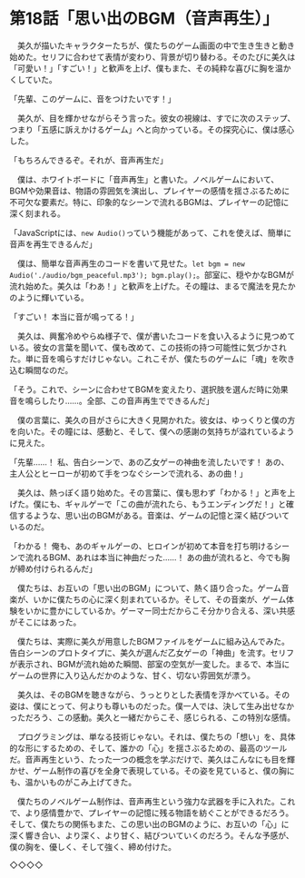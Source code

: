 # 第18話「思い出のBGM（音声再生）」

　美久が描いたキャラクターたちが、僕たちのゲーム画面の中で生き生きと動き始めた。セリフに合わせて表情が変わり、背景が切り替わる。そのたびに美久は「可愛い！」「すごい！」と歓声を上げ、僕もまた、その純粋な喜びに胸を温かくしていた。

「先輩、このゲームに、音をつけたいです！」

　美久が、目を輝かせながらそう言った。彼女の視線は、すでに次のステップ、つまり「五感に訴えかけるゲーム」へと向かっている。その探究心に、僕は感心した。

「もちろんできるぞ。それが、音声再生だ」

　僕は、ホワイトボードに「音声再生」と書いた。ノベルゲームにおいて、BGMや効果音は、物語の雰囲気を演出し、プレイヤーの感情を揺さぶるために不可欠な要素だ。特に、印象的なシーンで流れるBGMは、プレイヤーの記憶に深く刻まれる。

「JavaScriptには、`new Audio()`っていう機能があって、これを使えば、簡単に音声を再生できるんだ」

　僕は、簡単な音声再生のコードを書いて見せた。`let bgm = new Audio('./audio/bgm_peaceful.mp3'); bgm.play();`。部室に、穏やかなBGMが流れ始めた。美久は「わあ！」と歓声を上げた。その瞳は、まるで魔法を見たかのように輝いている。

「すごい！ 本当に音が鳴ってる！」

　美久は、興奮冷めやらぬ様子で、僕が書いたコードを食い入るように見つめている。彼女の言葉を聞いて、僕も改めて、この技術の持つ可能性に気づかされた。単に音を鳴らすだけじゃない。これこそが、僕たちのゲームに「魂」を吹き込む瞬間なのだ。

「そう。これで、シーンに合わせてBGMを変えたり、選択肢を選んだ時に効果音を鳴らしたり……。全部、この音声再生でできるんだ」

　僕の言葉に、美久の目がさらに大きく見開かれた。彼女は、ゆっくりと僕の方を向いた。その瞳には、感動と、そして、僕への感謝の気持ちが溢れているように見えた。

「先輩……！ 私、告白シーンで、あの乙女ゲーの神曲を流したいです！ あの、主人公とヒーローが初めて手をつなぐシーンで流れる、あの曲！」

　美久は、熱っぽく語り始めた。その言葉に、僕も思わず「わかる！」と声を上げた。僕にも、ギャルゲーで「この曲が流れたら、もうエンディングだ！」と確信するような、思い出のBGMがある。音楽は、ゲームの記憶と深く結びついているのだ。

「わかる！ 俺も、あのギャルゲーの、ヒロインが初めて本音を打ち明けるシーンで流れるBGM、あれは本当に神曲だった……！ あの曲が流れると、今でも胸が締め付けられるんだ」

　僕たちは、お互いの「思い出のBGM」について、熱く語り合った。ゲーム音楽が、いかに僕たちの心に深く刻まれているか。そして、その音楽が、ゲーム体験をいかに豊かにしているか。ゲーマー同士だからこそ分かり合える、深い共感がそこにはあった。

　僕たちは、実際に美久が用意したBGMファイルをゲームに組み込んでみた。告白シーンのプロトタイプに、美久が選んだ乙女ゲーの「神曲」を流す。セリフが表示され、BGMが流れ始めた瞬間、部室の空気が一変した。まるで、本当にゲームの世界に入り込んだかのような、甘く、切ない雰囲気が漂う。

　美久は、そのBGMを聴きながら、うっとりとした表情を浮かべている。その姿は、僕にとって、何よりも尊いものだった。僕一人では、決して生み出せなかっただろう、この感動。美久と一緒だからこそ、感じられる、この特別な感情。

　プログラミングは、単なる技術じゃない。それは、僕たちの「想い」を、具体的な形にするための、そして、誰かの「心」を揺さぶるための、最高のツールだ。音声再生という、たった一つの概念を学ぶだけで、美久はこんなにも目を輝かせ、ゲーム制作の喜びを全身で表現している。その姿を見ていると、僕の胸にも、温かいものがこみ上げてきた。

　僕たちのノベルゲーム制作は、音声再生という強力な武器を手に入れた。これで、より感情豊かで、プレイヤーの記憶に残る物語を紡ぐことができるだろう。そして、僕たちの関係もまた、この思い出のBGMのように、お互いの「心」に深く響き合い、より深く、より甘く、結びついていくのだろう。そんな予感が、僕の胸を、優しく、そして強く、締め付けた。

◇◇◇◇

